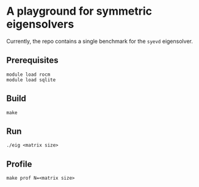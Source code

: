 # A playground for symmetric eigensolvers


Currently, the repo contains a single benchmark for the `syevd` eigensolver.

## Prerequisites
```
module load rocm
module load sqlite
```

## Build
```
make
```

## Run
```
./eig <matrix size>
```

## Profile
```
make prof N=<matrix size>
```

